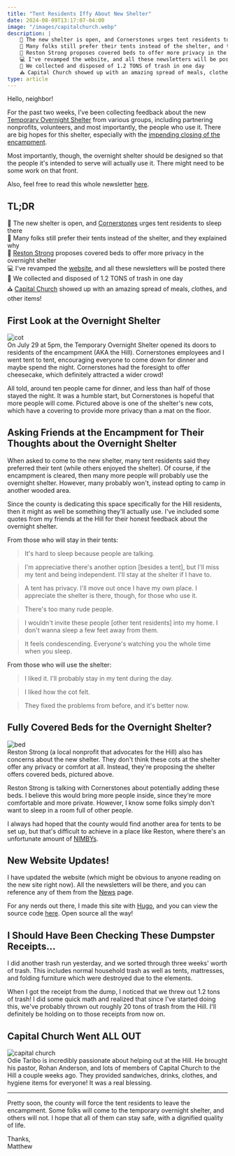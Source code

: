 ```yaml
---
title: "Tent Residents Iffy About New Shelter"
date: 2024-08-09T13:17:07-04:00
image: "/images/capitalchurch.webp"
description: |
    👋 The new shelter is open, and Cornerstones urges tent residents to sleep there  
    🤨 Many folks still prefer their tents instead of the shelter, and they explained why  
    🛌 Reston Strong proposes covered beds to offer more privacy in the overnight shelter  
    💻 I've revamped the website, and all these newsletters will be posted there  
    🚚 We collected and disposed of 1.2 TONS of trash in one day  
    ⛪ Capital Church showed up with an amazing spread of meals, clothes, and other items! 
type: article
---
```


Hello, neighbor!  

For the past two weeks, I've been collecting feedback about the new [Temporary Overnight Shelter](https://www.fairfaxcounty.gov/homeless/north-county-shelter) from various groups, including partnering nonprofits, volunteers, and most importantly, the people who use it. There are big hopes for this shelter, especially with the [impending closing of the encampment](https://www.ffxnow.com/2024/05/08/with-plans-for-a-temporary-shelter-still-in-limbo-restons-unhoused-residents-brace-for-summer-heat-and-change/).  

Most importantly, though, the overnight shelter should be designed so that the people it's intended to serve will actually use it. There might need to be some work on that front.  

Also, feel free to read this whole newsletter [here](https://www.restonisourhome.org/news/tent-residents-iffy-about-new-shelter).  

## TL;DR
👋 The new shelter is open, and [Cornerstones](https://www.cornerstonesva.org) urges tent residents to sleep there  
🤨 Many folks still prefer their tents instead of the shelter, and they explained why  
🛌 [Reston Strong](https://www.restonstrong.com) proposes covered beds to offer more privacy in the overnight shelter  
💻 I've revamped the [website](https://www.restonisourhome.org), and all these newsletters will be posted there  
🚚 We collected and disposed of 1.2 TONS of trash in one day  
⛪ [Capital Church](https://www.capitalchurch.org) showed up with an amazing spread of meals, clothes, and other items!  

## First Look at the Overnight Shelter
![cot](/images/cot-me.webp)  
On July 29 at 5pm, the Temporary Overnight Shelter opened its doors to residents of the encampment (AKA the Hill). Cornerstones employees and I went tent to tent, encouraging everyone to come down for dinner and maybe spend the night. Cornerstones had the foresight to offer cheesecake, which definitely attracted a wider crowd!  

All told, around ten people came for dinner, and less than half of those stayed the night. It was a humble start, but Cornerstones is hopeful that more people will come. Pictured above is one of the shelter's new cots, which have a covering to provide more privacy than a mat on the floor.

## Asking Friends at the Encampment for Their Thoughts about the Overnight Shelter
When asked to come to the new shelter, many tent residents said they preferred their tent (while others enjoyed the shelter). Of course, if the encampment is cleared, then many more people will probably use the overnight shelter. However, many probably won't, instead opting to camp in another wooded area.  

Since the county is dedicating this space specifically for the Hill residents, then it might as well be something they'll actually use. I've included some quotes from my friends at the Hill for their honest feedback about the overnight shelter.  

From those who will stay in their tents:  

> It's hard to sleep because people are talking.  

> I'm appreciative there's another option [besides a tent], but I'll miss my tent and being independent. I'll stay at the shelter if I have to.  

> A tent has privacy. I'll move out once I have my own place. I appreciate the shelter is there, though, for those who use it.  

> There's too many rude people.  

> I wouldn't invite these people [other tent residents] into my home. I don't wanna sleep a few feet away from them.  

> It feels condescending. Everyone's watching you the whole time when you sleep.  

From those who will use the shelter:  

> I liked it. I'll probably stay in my tent during the day.  

> I liked how the cot felt.  

> They fixed the problems from before, and it's better now.  

## Fully Covered Beds for the Overnight Shelter?
![bed](/images/covered-bed.webp)  
Reston Strong (a local nonprofit that advocates for the Hill) also has concerns about the new shelter. They don't think these cots at the shelter offer any privacy or comfort at all. Instead, they're proposing the shelter offers covered beds, pictured above.  

Reston Strong is talking with Cornerstones about potentially adding these beds. I believe this would bring more people inside, since they're more comfortable and more private. However, I know some folks simply don't want to sleep in a room full of other people.  

I always had hoped that the county would find another area for tents to be set up, but that's difficult to achieve in a place like Reston, where there's an unfortunate amount of [NIMBYs](https://en.wikipedia.org/wiki/NIMBY).

## New Website Updates!
I have updated the website (which might be obvious to anyone reading on the new site right now). All the newsletters will be there, and you can reference any of them from the [News](https://www.restonisourhome.org/news) page.  

For any nerds out there, I made this site with [Hugo](https://gohugo.io/), and you can view the source code [here](https://github.com/Tolkiennerd/RestonIsOurHome/). Open source all the way!

## I Should Have Been Checking These Dumpster Receipts...
I did another trash run yesterday, and we sorted through three weeks' worth of trash. This includes normal household trash as well as tents, mattresses, and folding furniture which were destroyed due to the elements.  

When I got the receipt from the dump, I noticed that we threw out 1.2 tons of trash! I did some quick math and realized that since I've started doing this, we've probably thrown out roughly 20 tons of trash from the Hill. I'll definitely be holding on to those receipts from now on.  

## Capital Church Went ALL OUT
![capital church](/images/capitalchurch.webp)  
Odie Taribo is incredibly passionate about helping out at the Hill. He brought his pastor, Rohan Anderson, and lots of members of Capital Church to the Hill a couple weeks ago. They provided sandwiches, drinks, clothes, and hygiene items for everyone! It was a real blessing.  

---

Pretty soon, the county will force the tent residents to leave the encampment. Some folks will come to the temporary overnight shelter, and others will not. I hope that all of them can stay safe, with a dignified quality of life.  

Thanks,  
Matthew
